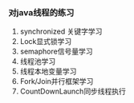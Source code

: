 ### 对java线程的练习
1. synchronized 关键字学习
2. Lock显式锁学习
3. semaphore信号量学习
4. 线程池学习
5. 线程本地变量学习
6. Fork/Join并行框架学习
7. CountDownLaunch同步线程执行
